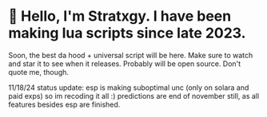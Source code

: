 # 👋 Hello, I'm Stratxgy. I have been making lua scripts since late 2023.
Soon, the best da hood + universal script will be here. 
Make sure to watch and star it to see when it releases.
Probably will be open source. Don't quote me, though.

11/18/24 
status update: esp is making suboptimal unc (only on solara and paid exps) so im recoding it all :)
predictions are end of november still, as all features besides esp are finished.
